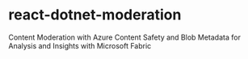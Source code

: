 # react-dotnet-moderation
  Content Moderation with Azure Content Safety and Blob Metadata for Analysis and Insights with Microsoft Fabric
